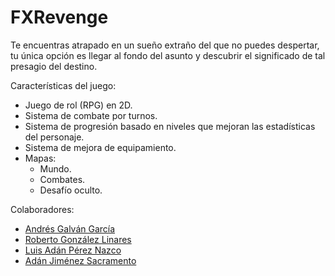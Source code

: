 # FXRevenge

Te encuentras atrapado en un sueño extraño del que no puedes despertar, tu única opción es llegar al fondo del asunto y descubrir el significado de tal presagio del destino.

Características del juego:

* Juego de rol (RPG) en 2D.
* Sistema de combate por turnos.
* Sistema de progresión basado en niveles que mejoran las estadísticas del personaje.
* Sistema de mejora de equipamiento.
* Mapas:
  * Mundo.
  * Combates.
  * Desafío oculto.


Colaboradores:
* [Andrés Galván García](https://github.com/Adexuz7)
* [Roberto González Linares](https://github.com/RobertoG-C)
* [Luis Adán Pérez Nazco](https://github.com/ADPLuis)
* [Adán Jiménez Sacramento](https://github.com/Aquaelix)
